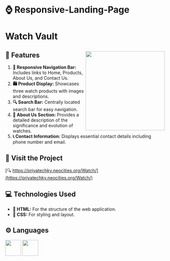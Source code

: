 # ⌚ Responsive-Landing-Page

# Watch Vault

## 🌟 Features <img align="right" width="250" src="https://static.vecteezy.com/system/resources/previews/006/541/488/non_2x/clock-icon-isolated-on-a-white-background-symbol-of-time-for-your-website-design-illustration-free-vector.jpg">

1. **🔗 Responsive Navigation Bar:** Includes links to Home, Products, About Us, and Contact Us.
2. **🛍️ Product Display:** Showcases three watch products with images and descriptions.
3. **🔍 Search Bar:** Centrally located search bar for easy navigation.
4. **📜 About Us Section:** Provides a detailed description of the significance and evolution of watches.
5. **📞 Contact Information:** Displays essential contact details including phone number and email.

## 🔗 Visit the Project

[🔍 https://priyatechky.neocities.org/Watch/](https://priyatechky.neocities.org/Watch/)

## 💻 Technologies Used

- **📝 HTML:** For the structure of the web application.
- **🎨 CSS:** For styling and layout.

## ⚙️ Languages
 <img height="50" width="50" src="https://img.icons8.com/color/48/000000/html-5.png" /> <img height="50" width="50" src="https://img.icons8.com/color/48/000000/css3.png" />


